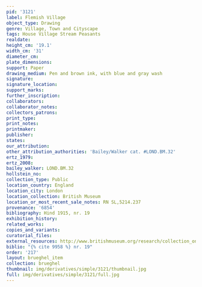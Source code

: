 ```yaml
---
pid: '3121'
label: Flemish Village
object_type: Drawing
genre: Village, Town and Cityscape
tags: House Village Stream Peasants
realdate: 
height_cm: '19.1'
width_cm: '31'
diameter_cm: 
plate_dimensions: 
support: Paper
drawing_medium: Pen and brown ink, with blue and gray wash
signature: 
signature_location: 
support_marks: 
further_inscription: 
collaborators: 
collaborator_notes: 
collectors_patrons: 
print_type: 
print_notes: 
printmaker: 
publisher: 
states: 
our_attribution: 
other_attribution_authorities: 'Bailey/Walker cat. #LOND.BM.32'
ertz_1979: 
ertz_2008: 
bailey_walker: LOND.BM.32
hollstein_no: 
collection_type: Public
location_country: England
location_city: London
location_collection: British Museum
location_or_most_recent_sale_notes: RN SL,5214.237
provenance: '6854'
bibliography: Hind 1915, nr. 19
exhibition_history: 
related_works: 
copies_and_variants: 
curatorial_files: 
external_resources: http://www.britishmuseum.org/research/collection_online/collection_object_details.aspx?objectId=712294&partId=1&searchText=SL%2C5214.237&page=1
biblio: "{% cite 9958 %} nr. 19"
order: '217'
layout: brueghel_item
collection: brueghel
thumbnail: img/derivatives/simple/3121/thumbnail.jpg
full: img/derivatives/simple/3121/full.jpg
---
```

